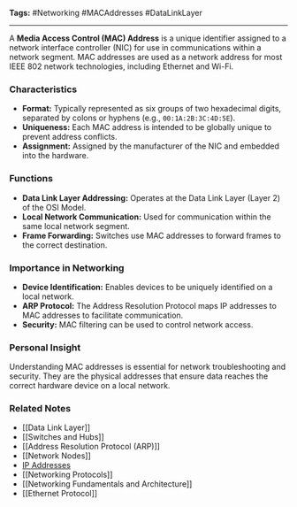 **Tags:** #Networking #MACAddresses #DataLinkLayer

---

A **Media Access Control (MAC) Address** is a unique identifier assigned to a network interface controller (NIC) for use in communications within a network segment. MAC addresses are used as a network address for most IEEE 802 network technologies, including Ethernet and Wi-Fi.

### **Characteristics**

- **Format:** Typically represented as six groups of two hexadecimal digits, separated by colons or hyphens (e.g., `00:1A:2B:3C:4D:5E`).
- **Uniqueness:** Each MAC address is intended to be globally unique to prevent address conflicts.
- **Assignment:** Assigned by the manufacturer of the NIC and embedded into the hardware.

### **Functions**

- **Data Link Layer Addressing:** Operates at the Data Link Layer (Layer 2) of the OSI Model.
- **Local Network Communication:** Used for communication within the same local network segment.
- **Frame Forwarding:** Switches use MAC addresses to forward frames to the correct destination.

### **Importance in Networking**

- **Device Identification:** Enables devices to be uniquely identified on a local network.
- **ARP Protocol:** The Address Resolution Protocol maps IP addresses to MAC addresses to facilitate communication.
- **Security:** MAC filtering can be used to control network access.

### **Personal Insight**

Understanding MAC addresses is essential for network troubleshooting and security. They are the physical addresses that ensure data reaches the correct hardware device on a local network.

### Related Notes

- [[Data Link Layer]]
- [[Switches and Hubs]]
- [[Address Resolution Protocol (ARP)]]
- [[Network Nodes]]
- [IP Addresses](IP%20Addresses%20and%20Management.md)
- [[Networking Protocols]]
- [[Networking Fundamentals and Architecture]]
- [[Ethernet Protocol]]